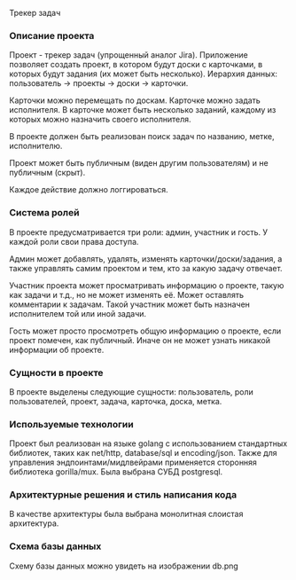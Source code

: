 Трекер задач
### Описание проекта

Проект - трекер задач (упрощенный аналог Jira). Приложение позволяет создать проект, в котором будут доски с карточками, в которых будут задания (их может быть несколько). Иерархия данных: пользователь -> проекты -> доски -> карточки.

Карточки можно перемещать по доскам. Карточке можно задать исполнителя. В карточке может быть несколько заданий, каждому из которых можно назначить своего исполнителя.

В проекте должен быть реализован поиск задач по названию, метке, исполнителю.

Проект может быть публичным (виден другим пользователям) и не публичным (скрыт).

Каждое действие должно логгироваться.

### Система ролей

В проекте предусматривается три роли: админ, участник и гость. У каждой роли свои права доступа.

Админ может добавлять, удалять, изменять карточки/доски/задания, а также управлять самим проектом и тем, кто за какую задачу отвечает.

Участник проекта может просматривать информацию о проекте, такую как задачи и т.д., но не может изменять её. Может оставлять комментарии к задачам. Такой участник может быть назначен исполнителем той или иной задачи.

Гость может просто просмотреть общую информацию о проекте, если проект помечен, как публичный. Иначе он не может узнать никакой информации об проекте.

### Сущности в проекте

В проекте выделены следующие сущности: пользователь, роли пользователей, проект, задача, карточка, доска, метка.

### Используемые технологии

Проект был реализован на языке golang с использованием стандартных библиотек, таких как net/http, database/sql и encoding/json. Также для управления эндпоинтами/мидлвейрами применяется сторонняя библиотека gorilla/mux. Была выбрана СУБД postgresql.

### Архитектурные решения и стиль написания кода

В качестве архитектуры была выбрана монолитная слоистая архитектура.

### Схема базы данных

Схему базы данных можно увидеть на изображении db.png